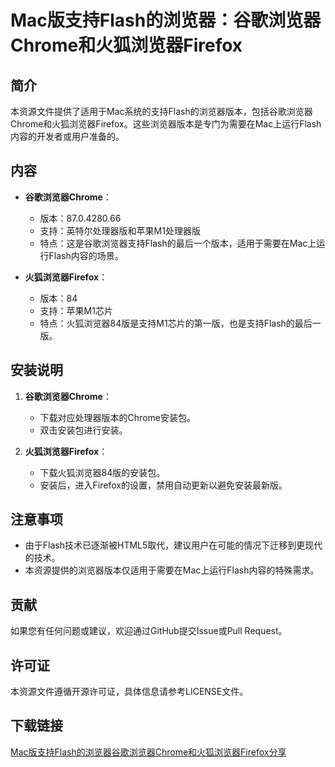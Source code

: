 # Mac版支持Flash的浏览器：谷歌浏览器Chrome和火狐浏览器Firefox

## 简介

本资源文件提供了适用于Mac系统的支持Flash的浏览器版本，包括谷歌浏览器Chrome和火狐浏览器Firefox。这些浏览器版本是专门为需要在Mac上运行Flash内容的开发者或用户准备的。

## 内容

- **谷歌浏览器Chrome**：
  - 版本：87.0.4280.66
  - 支持：英特尔处理器版和苹果M1处理器版
  - 特点：这是谷歌浏览器支持Flash的最后一个版本，适用于需要在Mac上运行Flash内容的场景。

- **火狐浏览器Firefox**：
  - 版本：84
  - 支持：苹果M1芯片
  - 特点：火狐浏览器84版是支持M1芯片的第一版，也是支持Flash的最后一版。

## 安装说明

1. **谷歌浏览器Chrome**：
   - 下载对应处理器版本的Chrome安装包。
   - 双击安装包进行安装。

2. **火狐浏览器Firefox**：
   - 下载火狐浏览器84版的安装包。
   - 安装后，进入Firefox的设置，禁用自动更新以避免安装最新版。

## 注意事项

- 由于Flash技术已逐渐被HTML5取代，建议用户在可能的情况下迁移到更现代的技术。
- 本资源提供的浏览器版本仅适用于需要在Mac上运行Flash内容的特殊需求。

## 贡献

如果您有任何问题或建议，欢迎通过GitHub提交Issue或Pull Request。

## 许可证

本资源文件遵循开源许可证，具体信息请参考LICENSE文件。

## 下载链接

[Mac版支持Flash的浏览器谷歌浏览器Chrome和火狐浏览器Firefox分享](https://pan.quark.cn/s/924c1af13cef)